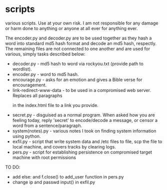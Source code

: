 # scripts
various scripts. Use at your own risk. I am not responsible for any damage or harm done to anything or anyone at all ever for anything ever.

The encoder.py and decoder.py are to be used together as they hash a word into standard md5 hash format and decode an md5 hash, respectly. 
The remaining files are not connected to one another and are used for various, simply tasks described below:

- decoder.py - md5 hash to word via rockyou.txt (provide path to wordlist).
- encoder.py - word to md5 hash.
- encourage.py - asks for an emotion and gives a Bible verse for encouragement.
- link-redirect-www-data - to be used in a compromised web server. Replaces all paragraphs <p> in the index.html file to a link you provide.
- secret.py - disguised as a normal program. When asked how you are feeling today, reply 'secret' to encode/decode a message, or censor a word from a sentence/paragraph.
- system(notes).py - various notes I took on finding system information using python.
- exfil.py - script that write system data and /etc files to file, scp the file to local machine, and covers tracks by clearing logs.
- pers.py - script for establishing persistence on compromised target machine with root permissions

TO DO:
- add else: and f.close() to add_user function in pers.py
- change ip and passwd input() in exfil.py

